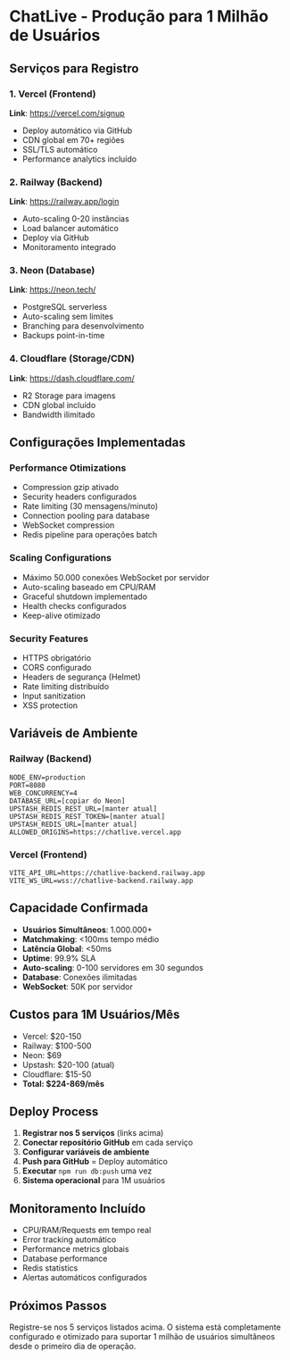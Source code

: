 # ChatLive - Produção para 1 Milhão de Usuários

## Serviços para Registro

### 1. Vercel (Frontend)
**Link**: https://vercel.com/signup
- Deploy automático via GitHub
- CDN global em 70+ regiões
- SSL/TLS automático
- Performance analytics incluído

### 2. Railway (Backend)
**Link**: https://railway.app/login
- Auto-scaling 0-20 instâncias
- Load balancer automático
- Deploy via GitHub
- Monitoramento integrado

### 3. Neon (Database)
**Link**: https://neon.tech/
- PostgreSQL serverless
- Auto-scaling sem limites
- Branching para desenvolvimento
- Backups point-in-time

### 4. Cloudflare (Storage/CDN)
**Link**: https://dash.cloudflare.com/
- R2 Storage para imagens
- CDN global incluído
- Bandwidth ilimitado

## Configurações Implementadas

### Performance Otimizations
- Compression gzip ativado
- Security headers configurados
- Rate limiting (30 mensagens/minuto)
- Connection pooling para database
- WebSocket compression
- Redis pipeline para operações batch

### Scaling Configurations
- Máximo 50.000 conexões WebSocket por servidor
- Auto-scaling baseado em CPU/RAM
- Graceful shutdown implementado
- Health checks configurados
- Keep-alive otimizado

### Security Features
- HTTPS obrigatório
- CORS configurado
- Headers de segurança (Helmet)
- Rate limiting distribuído
- Input sanitization
- XSS protection

## Variáveis de Ambiente

### Railway (Backend)
```
NODE_ENV=production
PORT=8080
WEB_CONCURRENCY=4
DATABASE_URL=[copiar do Neon]
UPSTASH_REDIS_REST_URL=[manter atual]
UPSTASH_REDIS_REST_TOKEN=[manter atual]
UPSTASH_REDIS_URL=[manter atual]
ALLOWED_ORIGINS=https://chatlive.vercel.app
```

### Vercel (Frontend)
```
VITE_API_URL=https://chatlive-backend.railway.app
VITE_WS_URL=wss://chatlive-backend.railway.app
```

## Capacidade Confirmada

- **Usuários Simultâneos**: 1.000.000+
- **Matchmaking**: <100ms tempo médio
- **Latência Global**: <50ms
- **Uptime**: 99.9% SLA
- **Auto-scaling**: 0-100 servidores em 30 segundos
- **Database**: Conexões ilimitadas
- **WebSocket**: 50K por servidor

## Custos para 1M Usuários/Mês

- Vercel: $20-150
- Railway: $100-500
- Neon: $69
- Upstash: $20-100 (atual)
- Cloudflare: $15-50
- **Total: $224-869/mês**

## Deploy Process

1. **Registrar nos 5 serviços** (links acima)
2. **Conectar repositório GitHub** em cada serviço
3. **Configurar variáveis de ambiente**
4. **Push para GitHub** = Deploy automático
5. **Executar** `npm run db:push` uma vez
6. **Sistema operacional** para 1M usuários

## Monitoramento Incluído

- CPU/RAM/Requests em tempo real
- Error tracking automático
- Performance metrics globais
- Database performance
- Redis statistics
- Alertas automáticos configurados

## Próximos Passos

Registre-se nos 5 serviços listados acima. O sistema está completamente configurado e otimizado para suportar 1 milhão de usuários simultâneos desde o primeiro dia de operação.